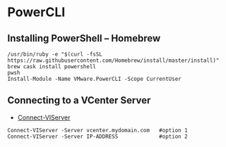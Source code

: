 # PowerCLI

## Installing PowerShell – Homebrew
````
/usr/bin/ruby -e "$(curl -fsSL https://raw.githubusercontent.com/Homebrew/install/master/install)"
brew cask install powershell
pwsh
Install-Module -Name VMware.PowerCLI -Scope CurrentUser
````

## Connecting to a VCenter Server
- [Connect-VIServer](https://developer.vmware.com/docs/powercli/latest/vmware.vimautomation.core/commands/connect-viserver/#Default)
````
Connect-VIServer -Server vcenter.mydomain.com   #option 1
Connect-VIServer -Server IP-ADDRESS             #option 2
````

